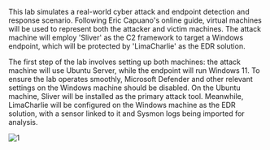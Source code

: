 This lab simulates a real-world cyber attack and endpoint detection and response scenario. Following Eric Capuano's online guide, virtual machines will be used to represent both the attacker and victim machines. The attack machine will employ 'Sliver' as the C2 framework to target a Windows endpoint, which will be protected by 'LimaCharlie' as the EDR solution.

The first step of the lab involves setting up both machines: the attack machine will use Ubuntu Server, while the endpoint will run Windows 11. To ensure the lab operates smoothly, Microsoft Defender and other relevant settings on the Windows machine should be disabled. On the Ubuntu machine, Sliver will be installed as the primary attack tool. Meanwhile, LimaCharlie will be configured on the Windows machine as the EDR solution, with a sensor linked to it and Sysmon logs being imported for analysis.

![1](https://github.com/user-attachments/assets/01bff9d4-2919-47bc-8012-02c8332cbd02)
